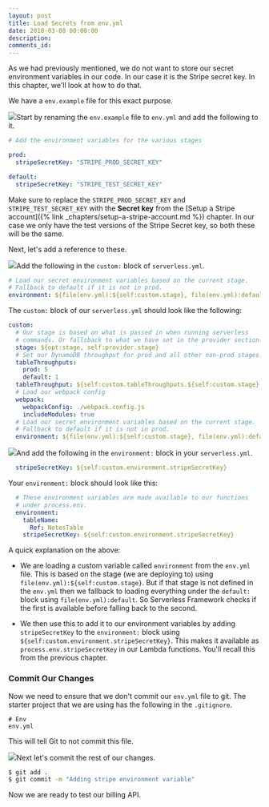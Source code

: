 ```yaml
---
layout: post
title: Load Secrets from env.yml
date: 2018-03-08 00:00:00
description:
comments_id:
---
```


As we had previously mentioned, we do not want to store our secret environment variables in our code. In our case it is the Stripe secret key. In this chapter, we'll look at how to do that.

We have a `env.example` file for this exact purpose.

<img class="code-marker" src="/assets/s.png" />Start by renaming the `env.example` file to `env.yml` and add the following to it.

``` yml
# Add the environment variables for the various stages

prod:
  stripeSecretKey: "STRIPE_PROD_SECRET_KEY"

default:
  stripeSecretKey: "STRIPE_TEST_SECRET_KEY"
```

Make sure to replace the `STRIPE_PROD_SECRET_KEY` and `STRIPE_TEST_SECRET_KEY` with the **Secret key** from the [Setup a Stripe account]({% link _chapters/setup-a-stripe-account.md %}) chapter. In our case we only have the test versions of the Stripe Secret key, so both these will be the same.

Next, let's add a reference to these.

<img class="code-marker" src="/assets/s.png" />Add the following in the `custom:` block of `serverless.yml`.

``` yml
# Load our secret environment variables based on the current stage.
# Fallback to default if it is not in prod.
environment: ${file(env.yml):${self:custom.stage}, file(env.yml):default}
```

The `custom:` block of our `serverless.yml` should look like the following:

``` yml
custom:
  # Our stage is based on what is passed in when running serverless
  # commands. Or fallsback to what we have set in the provider section.
  stage: ${opt:stage, self:provider.stage}
  # Set our DynamoDB throughput for prod and all other non-prod stages.
  tableThroughputs:
    prod: 5
    default: 1
  tableThroughput: ${self:custom.tableThroughputs.${self:custom.stage}, self:custom.tableThroughputs.default}
  # Load our webpack config
  webpack:
    webpackConfig: ./webpack.config.js
    includeModules: true
  # Load our secret environment variables based on the current stage.
  # Fallback to default if it is not in prod.
  environment: ${file(env.yml):${self:custom.stage}, file(env.yml):default}
```

<img class="code-marker" src="/assets/s.png" />And add the following in the `environment:` block in your `serverless.yml`.

``` yml
  stripeSecretKey: ${self:custom.environment.stripeSecretKey}
```

Your `environment:` block should look like this:

``` yml
  # These environment variables are made available to our functions
  # under process.env.
  environment:
    tableName:
      Ref: NotesTable
    stripeSecretKey: ${self:custom.environment.stripeSecretKey}
```

A quick explanation on the above:

- We are loading a custom variable called `environment` from the `env.yml` file. This is based on the stage (we are deploying to) using `file(env.yml):${self:custom.stage}`. But if that stage is not defined in the `env.yml` then we fallback to loading everything under the `default:` block using `file(env.yml):default`. So Serverless Framework checks if the first is available before falling back to the second.

- We then use this to add it to our environment variables by adding `stripeSecretKey` to the `environment:` block using `${self:custom.environment.stripeSecretKey}`. This makes it available as `process.env.stripeSecretKey` in our Lambda functions. You'll recall this from the previous chapter.

### Commit Our Changes

Now we need to ensure that we don't commit our `env.yml` file to git. The starter project that we are using has the following in the `.gitignore`.

```
# Env
env.yml
```

This will tell Git to not commit this file.

<img class="code-marker" src="/assets/s.png" />Next let's commit the rest of our changes.

``` bash
$ git add .
$ git commit -m "Adding stripe environment variable"
```

Now we are ready to test our billing API.

